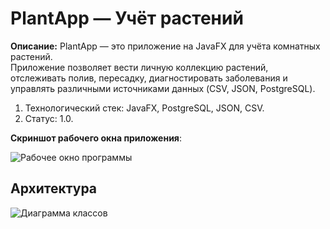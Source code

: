 # PlantApp — Учёт растений
**Описание:** PlantApp — это приложение на JavaFX для учёта комнатных растений.  
Приложение позволяет вести личную коллекцию растений, отслеживать полив, пересадку, диагностировать заболевания и управлять различными источниками данных (CSV, JSON, PostgreSQL).

1. Технологический стек: JavaFX, PostgreSQL, JSON, CSV.
2. Статус: 1.0.

**Скриншот рабочего окна приложения**:

![Рабочее окно программы](https://github.com/user-attachments/assets/e66cdcb1-45bf-4c99-9ac7-13f5991ebcd3)

## Архитектура
![Диаграмма классов](https://github.com/user-attachments/assets/440bcd70-b80e-4ab8-a59f-08158067300c)

